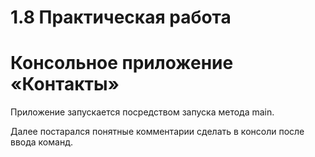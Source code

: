 # 1.8 Практическая работа
# Консольное приложение «Контакты»

Приложение запускается посредством запуска метода main.

Далее постарался понятные комментарии сделать в консоли после ввода команд.